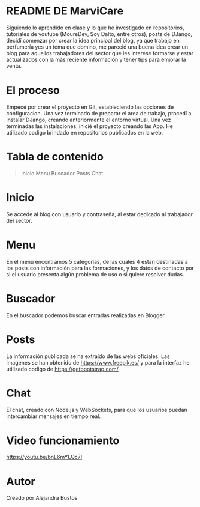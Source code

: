 # README DE MarviCare

Siguiendo lo aprendido en clase y lo que he investigado en repositorios, 
tutoriales de youtube (MoureDev, Soy Dalto, entre otros), posts de DJango,  
decidí comenzar por crear la idea principal del blog, ya que trabajo en perfumería yes un tema que domino, 
me pareció una buena idea crear un blog para aquellos trabajadores del sector que les interese formarse 
y estar actualizados con la más reciente información y tener tips para emjorar la venta.


# El proceso
Empecé por crear el proyecto en Git, estableciendo las opciones de configuracion. Una vez terminado de preparar el area de trabajo, procedí a instalar DJango, creando anteriormente el entorno virtual.
Una vez terminadas las instalaciones, inicié el proyecto creando las App.
He utilizado codigo brindado en repositorios publicados en la web.


# Tabla de contenido
>Inicio
>Menu
>Buscador
>Posts
>Chat

# Inicio
Se accede al blog con usuario y contraseña, al estar dedicado al trabajador del sector. 

# Menu
En el menu encontramos 5 categorías, de las cuales 4 estan destinadas a los posts con información para las formaciones, y los datos de contacto por si el usuario presenta algún problema de uso o si quiere resolver dudas.

# Buscador
En el buscador podemos buscar entradas realizadas en Blogger.

# Posts
La información publicada se ha extraído de las webs oficiales. 
Las imagenes se han obtenido de https://www.freepik.es/ y para la interfaz he utilizado codigo de https://getbootstrap.com/

# Chat
El chat, creado con Node.js y WebSockets, para que los usuarios puedan intercambiar mensajes en tiempo real.

# Video funcionamiento
https://youtu.be/bnL6mYLQc7I

# Autor

Creado por Alejandra Bustos